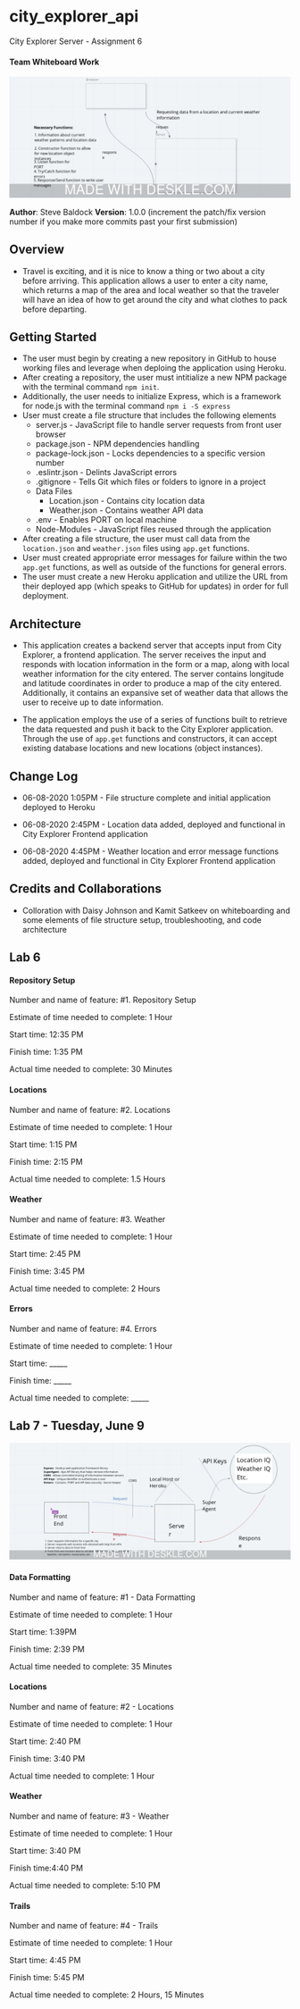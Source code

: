 # city_explorer_api
City Explorer Server - Assignment 6

#### Team Whiteboard Work

![whiteboard](images/whiteboard.jpeg)


**Author**: Steve Baldock
**Version**: 1.0.0 (increment the patch/fix version number if you make more commits past your first submission)

## Overview

* Travel is exciting, and it is nice to know a thing or two about a city 
  before arriving. This application allows a user to enter a city name, which returns a map of the area and local weather so that the traveler will have an idea of how to get around the city and what clothes to pack before departing. 

## Getting Started
* The user must begin by creating a new repository in GitHub to house working files and leverage when deploing the application using Heroku.
* After creating a repository, the user must intitialize a new NPM package with the terminal command `npm init`.
* Additionally, the user needs to initialize Express, which is a framework for node.js with the terminal command `npm i -S express`
* User must create a file structure that includes the following elements
  * server.js - JavaScript file to handle server requests from front user browser
  * package.json - NPM dependencies handling
  * package-lock.json - Locks dependencies to a specific version number
  * .eslintr.json - Delints JavaScript errors
  * .gitignore - Tells Git which files or folders to ignore in a project
  * Data Files
    * Location.json - Contains city location data
    * Weather.json - Contains weather API data
  * .env - Enables PORT on local machine
  * Node-Modules - JavaScript files reused through the application
* After creating a file structure, the user must call data from the `location.json` and `weather.json` files using `app.get` functions. 
* User must created appropriate error messages for failure within the two `app.get` functions, as well as outside of the functions for general errors. 
* The user must create a new Heroku application and utilize the URL from their deployed app (which speaks to GitHub for updates) in order for full deployment. 

## Architecture
* This application creates a backend server that accepts input from City Explorer, a frontend application. The server receives the input and responds with location information in the form or a map, along with local weather information for the city entered. The server contains longitude and latitude coordinates in order to produce a map of the city entered. Additionally, it contains an expansive set of weather data that allows the user to receive up to date information. 

* The application employs the use of a series of functions built to retrieve the data requested and push it back to the City Explorer application. Through the use of `app.get` functions and constructors, it can accept existing database locations and new locations (object instances).

## Change Log

* 06-08-2020 1:05PM - File structure complete and initial application deployed to Heroku

* 06-08-2020 2:45PM - Location data added, deployed and functional in City Explorer Frontend application

* 06-08-2020 4:45PM - Weather location and error message functions added, deployed and functional in City Explorer Frontend application


## Credits and Collaborations
* Colloration with Daisy Johnson and Kamit Satkeev on whiteboarding and some elements of file structure setup, troubleshooting, and code architecture


## Lab 6

#### Repository Setup

Number and name of feature: #1. Repository Setup

Estimate of time needed to complete: 1 Hour

Start time: 12:35 PM

Finish time: 1:35 PM

Actual time needed to complete: 30 Minutes


#### Locations

Number and name of feature: #2. Locations

Estimate of time needed to complete: 1 Hour

Start time: 1:15 PM

Finish time: 2:15 PM

Actual time needed to complete: 1.5 Hours


#### Weather

Number and name of feature: #3. Weather

Estimate of time needed to complete: 1 Hour

Start time: 2:45 PM

Finish time: 3:45 PM

Actual time needed to complete: 2 Hours


#### Errors

Number and name of feature: #4. Errors

Estimate of time needed to complete: 1 Hour

Start time: _____

Finish time: _____

Actual time needed to complete: _____


## Lab 7 - Tuesday, June 9

![whiteboard day 2](images/whiteboard2.jpeg)


#### Data Formatting

Number and name of feature: #1 - Data Formatting

Estimate of time needed to complete: 1 Hour

Start time: 1:39PM

Finish time: 2:39 PM

Actual time needed to complete: 35 Minutes


#### Locations

Number and name of feature: #2 - Locations

Estimate of time needed to complete: 1 Hour

Start time: 2:40 PM

Finish time: 3:40 PM

Actual time needed to complete: 1 Hour


#### Weather

Number and name of feature: #3 - Weather

Estimate of time needed to complete: 1 Hour

Start time: 3:40 PM

Finish time:4:40 PM

Actual time needed to complete: 5:10 PM


#### Trails

Number and name of feature: #4 - Trails

Estimate of time needed to complete: 1 Hour

Start time: 4:45 PM

Finish time: 5:45 PM

Actual time needed to complete: 2 Hours, 15 Minutes